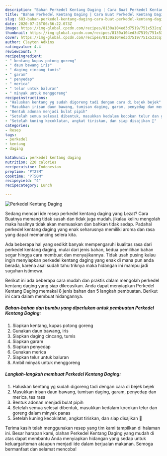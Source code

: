 ```yaml
---
description: "Bahan Perkedel Kentang Daging | Cara Buat Perkedel Kentang Daging Yang Sempurna"
title: "Bahan Perkedel Kentang Daging | Cara Buat Perkedel Kentang Daging Yang Sempurna"
slug: 683-bahan-perkedel-kentang-daging-cara-buat-perkedel-kentang-daging-yang-sempurna
date: 2020-07-25T06:56:22.073Z
image: https://img-global.cpcdn.com/recipes/8130a104ed3d7519/751x532cq70/perkedel-kentang-daging-foto-resep-utama.jpg
thumbnail: https://img-global.cpcdn.com/recipes/8130a104ed3d7519/751x532cq70/perkedel-kentang-daging-foto-resep-utama.jpg
cover: https://img-global.cpcdn.com/recipes/8130a104ed3d7519/751x532cq70/perkedel-kentang-daging-foto-resep-utama.jpg
author: Clayton Adkins
ratingvalue: 4.4
reviewcount: 7
recipeingredient:
- " kentang kupas potong goreng"
- " daun bawang iris"
- " daging cincang tumis"
- " garam"
- " penyedap"
- " merica"
- " telur untuk baluran"
- " minyak untuk menggoreng"
recipeinstructions:
- "Haluskan kentang yg sudah digoreng tadi dengan cara di bejek bejek"
- "Masukkan irisan daun bawang, tumisan daging, garam, penyedap dan merica, tes rasa"
- "Bentuk adonan menjadi bulat pipih"
- "Setelah semua selesai dibentuk, masukkan kedalam kocokan telur dan goreng dalam minyak panas"
- "Setelah kuning kecoklatan, angkat tiriskan, dan siap disajikan 🤤"
categories:
- Resep
tags:
- perkedel
- kentang
- daging

katakunci: perkedel kentang daging 
nutrition: 220 calories
recipecuisine: Indonesian
preptime: "PT27M"
cooktime: "PT50M"
recipeyield: "4"
recipecategory: Lunch

---
```



![Perkedel Kentang Daging](https://img-global.cpcdn.com/recipes/8130a104ed3d7519/751x532cq70/perkedel-kentang-daging-foto-resep-utama.jpg)

Sedang mencari ide resep perkedel kentang daging yang Lezat? Cara Buatnya memang tidak susah dan tidak juga mudah. jikalau keliru mengolah maka hasilnya tidak akan memuaskan dan bahkan tidak sedap. Padahal perkedel kentang daging yang enak seharusnya memiliki aroma dan rasa yang dapat memancing selera kita.



Ada beberapa hal yang sedikit banyak mempengaruhi kualitas rasa dari perkedel kentang daging, mulai dari jenis bahan, kedua pemilihan bahan segar hingga cara membuat dan menyajikannya. Tidak usah pusing kalau ingin menyiapkan perkedel kentang daging yang enak di mana pun anda berada, karena asal sudah tahu triknya maka hidangan ini mampu jadi suguhan istimewa.


Berikut ini ada beberapa cara mudah dan praktis dalam mengolah perkedel kentang daging yang siap dikreasikan. Anda dapat menyiapkan Perkedel Kentang Daging memakai 8 jenis bahan dan 5 langkah pembuatan. Berikut ini cara dalam membuat hidangannya.

<!--inarticleads1-->

##### Bahan-bahan dan bumbu yang diperlukan untuk pembuatan Perkedel Kentang Daging:

1. Siapkan  kentang, kupas potong goreng
1. Gunakan  daun bawang, iris
1. Siapkan  daging cincang, tumis
1. Siapkan  garam
1. Siapkan  penyedap
1. Gunakan  merica
1. Siapkan  telur untuk baluran
1. Ambil  minyak untuk menggoreng




<!--inarticleads2-->

##### Langkah-langkah membuat Perkedel Kentang Daging:

1. Haluskan kentang yg sudah digoreng tadi dengan cara di bejek bejek
1. Masukkan irisan daun bawang, tumisan daging, garam, penyedap dan merica, tes rasa
1. Bentuk adonan menjadi bulat pipih
1. Setelah semua selesai dibentuk, masukkan kedalam kocokan telur dan goreng dalam minyak panas
1. Setelah kuning kecoklatan, angkat tiriskan, dan siap disajikan 🤤




Terima kasih telah menggunakan resep yang tim kami tampilkan di halaman ini. Besar harapan kami, olahan Perkedel Kentang Daging yang mudah di atas dapat membantu Anda menyiapkan hidangan yang sedap untuk keluarga/teman ataupun menjadi ide dalam berjualan makanan. Semoga bermanfaat dan selamat mencoba!
